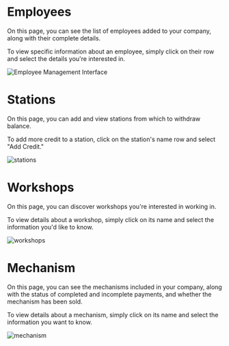 
# Employees

 On this page, you can see the list of employees added to your company, along with their complete details.
 <p>To view specific information about an employee, simply click on their row and select the details you're interested in.<p/>
   
![Employee Management Interface](https://github.com/ahmadtomeh03/Excavation-and-transportation-workshop/assets/152665264/0601d2d6-21cc-4269-a5d6-78ee3f24a7ac)

# Stations 

On this page, you can add and view stations from which to withdraw balance. <p>To add more credit to a station, click on the station's name row and select "Add Credit."<p/>

![stations](https://github.com/ahmadtomeh03/Excavation-and-transportation-workshop/assets/152665264/d9db978f-7910-4fe9-9d0a-029462081323)

# Workshops

On this page, you can discover workshops you're interested in working in. <p>To view details about a workshop, simply click on its name and select the information you'd like to know.<p/>

![workshops](https://github.com/ahmadtomeh03/Excavation-and-transportation-workshop/assets/152665264/d6a52135-21c0-4d24-9afb-6a7fab7ad8d2)

# Mechanism

On this page, you can see the mechanisms included in your company, along with the status of completed and incomplete payments, and whether the mechanism has been sold. 
<p>To view details about a mechanism, simply click on its name and select the information you want to know.<p/>
 
![mechanism](https://github.com/ahmadtomeh03/Excavation-and-transportation-workshop/assets/152665264/ed4493da-1add-48ab-9f80-f14aed53f898)

# 

